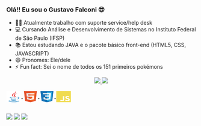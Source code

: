 ### Olá!! Eu sou o Gustavo Falconi 😎

- 👨‍💻 Atualmente trabalho com suporte service/help desk
- 💻 Cursando Análise e Desenvolvimento de Sistemas no Instituto Federal de São Paulo (IFSP)
- 📚 Estou estudando JAVA e o pacote básico front-end (HTML5, CSS, JAVASCRIPT)
- 😄 Pronomes: Ele/dele
- ⚡ Fun fact: Sei o nome de todos os 151 primeiros pokémons

<div align="center">
  <a href="https://github.com/gustavofalconi">
  <img height="180em" src="https://github-readme-stats.vercel.app/api?username=gustavofalconi&show_icons=true&theme=react&include_all_commits=true&count_private=true"/>
  <img height="180em" src="https://github-readme-stats.vercel.app/api/top-langs/?username=gustavofalconi&layout=compact&langs_count=7&theme=react"/>
</div>
  
  <div style="display: inline_block"><br>
  <img align="center" alt="Falconi-Python" height="30" width="40" src="https://github.com/devicons/devicon/blob/master/icons/java/java-original.svg">
  <img align="center" alt="Falconi-HTML" height="30" width="40" src="https://raw.githubusercontent.com/devicons/devicon/master/icons/html5/html5-original.svg">
  <img align="center" alt="Falconi-CSS" height="30" width="40" src="https://raw.githubusercontent.com/devicons/devicon/master/icons/css3/css3-original.svg">
  <img align="center" alt="Falconi-Js" height="30" width="40" src="https://raw.githubusercontent.com/devicons/devicon/master/icons/javascript/javascript-plain.svg">
</div>
  
  ##
  
  <div> 
  <a href="https://instagram.com/falconi_dev" target="_blank"><img src="https://img.shields.io/badge/-Instagram-%23E4405F?style=for-the-badge&logo=instagram&logoColor=white" target="_blank"></a>
  <a href = "mailto:gustavonascimentofalconi@gmail.com"><img src="https://img.shields.io/badge/Gmail-D14836?style=for-the-badge&logo=gmail&logoColor=white"></a>
  <a href="https://www.linkedin.com/in/gustavo-falconi" target="_blank"><img src="https://img.shields.io/badge/LinkedIn-0077B5?style=for-the-badge&logo=linkedin&logoColor=white"></a> 
  </div>
